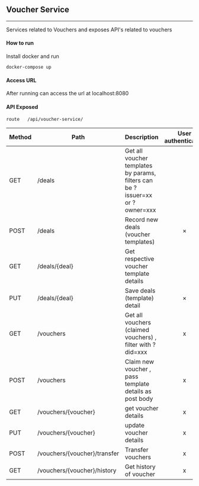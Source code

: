 ## Voucher Service
---

Services related to Vouchers and exposes API's related to vouchers

#### How to run
Install docker and run
```
docker-compose up
```

#### Access URL

After running can access the url at localhost:8080

#### API Exposed
 

```
route   /api/voucher-service/
```

Method	| Path	| Description	| User authenticated	| Available from UI | Done
------------- | ------------------------------- | ------------- |:-------------:|:----------------:|---------:|
GET	| /deals	| Get all voucher templates by params, filters can be ?issuer=xx or ?owner=xxx	|  | | [x]
POST	| /deals	| Record new deals (voucher templates)	| × | × | [x]
GET	| /deals/{deal}	| Get respective voucher template details	|   | 	× | [x]
PUT	| /deals/{deal}	| Save deals (template) detail	| × | × | [x]
GET	| /vouchers	| Get all vouchers (claimed vouchers) , filter with ?did=xxx	| x  |  | [x]
POST	| /vouchers	| Claim new voucher , pass template details as post body| x  |  | [x] 
GET	| /vouchers/{voucher}	| get voucher details | x  |  | [x]
PUT	| /vouchers/{voucher}	| update voucher details | x  |  | [x]
POST	| /vouchers/{voucher}/transfer	| Transfer vouchers | x  |  | [x]
GET	| /vouchers/{voucher}/history	| Get history of voucher	| x  |  | [x]

